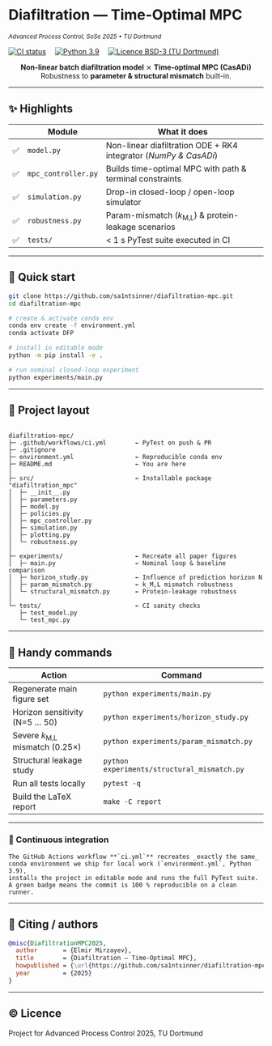 # Diafiltration — Time-Optimal MPC  
<sub><em>Advanced Process Control, SoSe 2025 • TU Dortmund</em></sub>

[![CI status](https://github.com/sa1ntsinner/diafiltration-project/actions/workflows/ci.yml/badge.svg)](https://github.com/sa1ntsinner/diafiltration-project/actions) 
[![Python 3.9](https://img.shields.io/badge/python-3.9-blue?logo=python)](https://www.python.org/) 
[![Licence BSD-3 (TU Dortmund)](https://img.shields.io/badge/license-BSD--3--Clause-green)](#-licence)


<div align="center">

**Non-linear batch diafiltration model**   ⨯   **Time-optimal MPC (CasADi)**  
Robustness to **parameter & structural mismatch** built-in.

</div>

---

## ✨ Highlights

|   | Module | What it does |
|---|--------|--------------|
| ✅ | `model.py` | Non-linear diafiltration ODE + RK4 integrator (*NumPy & CasADi*) |
| ✅ | `mpc_controller.py` | Builds time-optimal MPC with path & terminal constraints |
| ✅ | `simulation.py` | Drop-in closed-loop / open-loop simulator |
| ✅ | `robustness.py` | Param-mismatch (*k*<sub>M,L</sub>) & protein-leakage scenarios |
| ✅ | `tests/` | < 1 s PyTest suite executed in CI |

---

## 🚀 Quick start

```bash
git clone https://github.com/sa1ntsinner/diafiltration-mpc.git
cd diafiltration-mpc

# create & activate conda env
conda env create -f environment.yml
conda activate DFP

# install in editable mode
python -m pip install -e .

# run nominal closed-loop experiment
python experiments/main.py
```

---

## 📂 Project layout
```text

diafiltration-mpc/
├─ .github/workflows/ci.yml        ← PyTest on push & PR
├─ .gitignore
├─ environment.yml                 ← Reproducible conda env
├─ README.md                       ← You are here
│
├─ src/                            ← Installable package "diafiltration_mpc"
│  ├─ __init__.py
│  ├─ parameters.py
│  ├─ model.py
│  ├─ policies.py
│  ├─ mpc_controller.py
│  ├─ simulation.py
│  ├─ plotting.py
│  └─ robustness.py
│
├─ experiments/                    ← Recreate all paper figures
│  ├─ main.py                      ← Nominal loop & baseline comparison
│  ├─ horizon_study.py             ← Influence of prediction horizon N
│  ├─ param_mismatch.py            ← k_M,L mismatch robustness
│  └─ structural_mismatch.py       ← Protein-leakage robustness
│
└─ tests/                          ← CI sanity checks
   ├─ test_model.py
   └─ test_mpc.py

```

---

## 🔧 Handy commands

| Action                                    | Command                                     |
| ----------------------------------------- | ------------------------------------------- |
| Regenerate main figure set                | `python experiments/main.py`                |
| Horizon sensitivity (N=5 … 50)            | `python experiments/horizon_study.py`       |
| Severe *k*<sub>M,L</sub> mismatch (0.25×) | `python experiments/param_mismatch.py`      |
| Structural leakage study                  | `python experiments/structural_mismatch.py` |
| Run all tests locally                     | `pytest -q`                                 |
| Build the LaTeX report                    | `make -C report`                            |


---

### 🧪 Continuous integration
```text
The GitHub Actions workflow **`ci.yml`** recreates _exactly the same_
conda environment we ship for local work (`environment.yml`, Python 3.9),
installs the project in editable mode and runs the full PyTest suite.  
A green badge means the commit is 100 % reproducible on a clean runner.
```

---

## 📜 Citing / authors
```bibtex
@misc{DiafiltrationMPC2025,
  author       = {Elmir Mirzayev},
  title        = {Diafiltration — Time‐Optimal MPC},
  howpublished = {\url{https://github.com/sa1ntsinner/diafiltration-mpc}},
  year         = {2025}
}
```

---

## © Licence
Project for Advanced Process Control 2025, TU Dortmund
